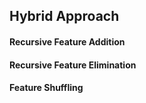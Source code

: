 ## Hybrid Approach

#### Recursive Feature Addition

#### Recursive Feature Elimination

#### Feature Shuffling
